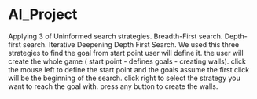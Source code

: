 # AI_Project
Applying 3 of Uninformed search strategies. 
Breadth-First search.
Depth-first search.
Iterative Deepening Depth First Search.
We used this three strategies to find the goal from start point user will define it.
the user will create the whole game ( start point - defines goals - creating walls).
click the mouse left to define the start point and the goals assume the first click will be the beginning of the search.
click right to select the strategy you want to reach the goal with.
press any button to create the walls.
